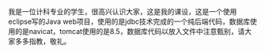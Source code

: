 我是一位计科专业的学生，很高兴认识大家，这是我的课设，这是一个使用eclipse写的Java web项目，使用的是jdbc技术完成的一个纯后端代码，数据库使用的是navicat，tomcat使用的是8.5，数据库代码以放入文件中注意甄别，请大家多多指教，敬礼。

